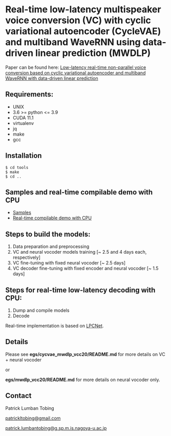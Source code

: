 # Real-time low-latency multispeaker voice conversion (VC) with cyclic variational autoencoder (CycleVAE) and multiband WaveRNN using data-driven linear prediction (MWDLP)

Paper can be found here: [Low-latency real-time non-parallel voice conversion based on cyclic variational autoencoder and multiband WaveRNN with data-driven linear prediction](https://arxiv.org/pdf/2105.09858.pdf)


## Requirements:
- UNIX
- 3.6 >= python <= 3.9
- CUDA 11.1
- virtualenv
- jq
- make
- gcc


## Installation
```
$ cd tools
$ make
$ cd ..
```


## Samples and real-time compilable demo with CPU
* [Samples](https://drive.google.com/drive/folders/14pJSpYsoPpLR6Ah-EbENSsN6ABcSvB0w?usp=sharing)
* [Real-time compilable demo with CPU](https://drive.google.com/file/d/1j7ddvltaWwie0wEp79W6VL2EV-SSAW-g/view?usp=sharing)


## Steps to build the models:
1. Data preparation and preprocessing
2. VC and neural vocoder models training [~ 2.5 and 4 days each, respectively]
3. VC fine-tuning with fixed neural vocoder [~ 2.5 days]
4. VC decoder fine-tuning with fixed encoder and neural vocoder [~ 1.5 days]


## Steps for real-time low-latency decoding with CPU:
1. Dump and compile models
2. Decode

Real-time implementation is based on [LPCNet](https://github.com/mozilla/LPCNet/).


## Details

Please see **egs/cycvae_mwdlp_vcc20/README.md** for more details on VC + neural vocoder

or

**egs/mwdlp_vcc20/README.md** for more details on neural vocoder only.


## Contact

Patrick Lumban Tobing

patrickltobing@gmail.com

patrick.lumbantobing@g.sp.m.is.nagoya-u.ac.jp
